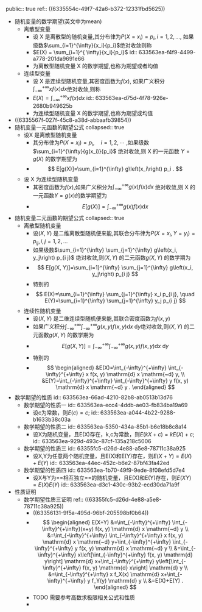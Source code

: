 public:: true
ref:: ((6335554c-49f7-42a6-b372-12331fbd5625))

- 随机变量的数学期望(英文中为mean)
	- 离散型变量
		- 设 X 是离散型的随机变量,其分布律为$P(X=x_i) = p_i,i=1,2, \ldots,$ 如果级数$\sum_{i=1}^{\infty}{x_i}{p_i}$绝对收敛则称
		- $E(X) = \sum_{i=1}^{ \infty}{x_i}{p_i}$
		  id:: 633563ea-f4f9-4499-a778-201da9691e66
		- 为离散型随机变量 X 的数学期望,也称为期望或者均值
	- 连续型变量
		- 设 X 是连续型随机变量,其密度函数为$f(x)$, 如果广义积分$\int_{-\infty}^{+\infty}xf(x)dx$绝对收敛,则称
		- $E(X)=\int_{-\infty}^{+\infty}xf(x)dx$
		  id:: 633563ea-d75d-4f78-926e-2680b949625b
		- 为连续型随机变量 X 的数学期望,也称为期望或均值
- ((6335567f-027f-45c8-a38d-abbaafb39854))
- 随机变量一元函数的期望公式
  collapsed:: true
	- 设X 是离散型随机变量
		- 其分布律为$P\left(X=x_i\right)=p_i, \quad i=1,2, \cdots$ ,如果级数$\sum_{i=1}^{\infty}{g(x_i)}{p_i}$ 绝对收敛,则 X 的一元函数 $Y=g(X)$ 的数学期望为
		- $$
		  E[g(X)]=\sum_{i=1}^{\infty} g\left(x_i\right) p_i .
		  $$
	- 设 X 为连续型随机变量
		- 其密度函数为$f(x)$,如果广义积分为$\int_{-\infty}^{+\infty}g(x)f(x)dx$ 绝对收敛,则 X 的一元函数$Y=g(x)$的数学期望为
		- $$
		  E[g(X)]=\int_{-\infty}^{+\infty} g(x) f(x) \mathrm{d} x
		  $$
- 随机变量二元函数的期望公式
  collapsed:: true
	- 离散型随机变量
		- 设$(X,Y)$ 是二维离散型随机便来能,其联合分布律为$P(X=x_i,Y=y_i) = p_{ij},i,j=1,2,\ldots$
		- 如果级数$\sum_{i=1}^{\infty} \sum_{j=1}^{\infty} g\left(x_i, y_j\right) p_{i j}$ 绝对收敛,则$(X,Y)$ 的二元函数$g(X,Y)$ 的数学期为
		- $$
		  E[g(X, Y)]=\sum_{i=1}^{\infty} \sum_{j=1}^{\infty} g\left(x_i, y_j\right) p_{i j}
		  $$
		- 特别的
		- $$
		  E(X)=\sum_{i=1}^{\infty} \sum_{j=1}^{\infty} x_i p_{i j}, \quad E(Y)=\sum_{i=1}^{\infty} \sum_{j=1}^{\infty} y_j p_{i j}
		  $$
	- 连续性随机变量
		- 设$(X,Y)$ 是二维连续型随机便来能,其联合密度函数为$f(x,y)$
		- 如果广义积分$\int_{-\infty}^{+\infty} \int_{-\infty}^{+\infty} g(x, y) f(x, y) \mathrm{d} x \mathrm{~d} y$绝对收敛,则$(X,Y)$ 的二元函数$g(X,Y)$ 的数学期为
		- $$
		  E[g(X, Y)]=\int_{-\infty}^{+\infty} \int_{-\infty}^{+\infty} g(x, y) f(x, y) \mathrm{d} x \mathrm{~d} y 
		  $$
		- 特别的
		- $$
		  \begin{aligned}
		  &E(X)=\int_{-\infty}^{+\infty} \int_{-\infty}^{+\infty} x f(x, y) \mathrm{d} x \mathrm{~d} y, \\
		  &E(Y)=\int_{-\infty}^{+\infty} \int_{-\infty}^{+\infty} y f(x, y) \mathrm{d} x \mathrm{~d} y .
		  \end{aligned}
		  $$
- 数学期望的性质
  id:: 633563ea-66ad-4210-82b8-ab0513b13d76
	- 数学期望的性质一
	  id:: 633563ea-ecc4-4ddb-ae03-fb834ba19a69
		- 设c为常数，则$E(c)=c$;
		  id:: 633563ea-a044-4b22-9288-b1633b38c03a
	- 数学期望的性质二
	  id:: 633563ea-5350-434a-85b1-b6e18b8c8a14
		- 设X为随机变量，且E(X)存在，k,c为常数，则$E(kX+c)=kE(X)+c$;
		  id:: 633563ea-929d-493c-87cf-135a218c5006
	- 数学期望的性质三
	  id:: 63355fc5-d26d-4e88-a5e8-78711c38a925
		- 设X,Y为任意两个随机变量，且E(X)和E(Y)存在，则$E(X+Y)=E(X)+E(Y)$
		  id:: 633563ea-44ec-452c-b6e2-87bf43fa42ed
	- 数学期望的性质四
	  id:: 633563ea-1b70-49f9-9ede-8f08efd5d7e4
		- 设X与Y为==相互独立==的随机变量，且E(X)和E(Y)存在，则$E(XY)=E(X)E(Y)$
		  id:: 633563ea-d3c1-430c-93b2-ecd30da71a9f
- 性质证明
	- 数学期望性质三证明
	  ref:: ((63355fc5-d26d-4e88-a5e8-78711c38a925))
		- ((63356131-9f5a-495d-96bf-205598bf0b64))
		- $$
		  \begin{aligned}
		  E(X+Y) &=\int_{-\infty}^{+\infty} \int_{-\infty}^{+\infty}(x+y) f(x, y) \mathrm{d} x \mathrm{~d} y \\
		  &=\int_{-\infty}^{+\infty} \int_{-\infty}^{+\infty} x f(x, y) \mathrm{d} x \mathrm{~d} y+\int_{-\infty}^{+\infty} \int_{-\infty}^{+\infty} y f(x, y) \mathrm{d} x \mathrm{~d} y \\
		  &=\int_{-\infty}^{+\infty} x\left[\int_{-\infty}^{+\infty} f(x, y) \mathrm{d} y\right] \mathrm{d} x+\int_{-\infty}^{+\infty} y\left[\int_{-\infty}^{+\infty} f(x, y) \mathrm{d} x\right] \mathrm{d} y \\
		  &=\int_{-\infty}^{+\infty} x f_X(x) \mathrm{d} x+\int_{-\infty}^{+\infty} y f_Y(y) \mathrm{d} y \\
		  &=E(X)+E(Y) .
		  \end{aligned}
		  $$
		- TODO 需要参考高数求极限相关公式和性质
		-